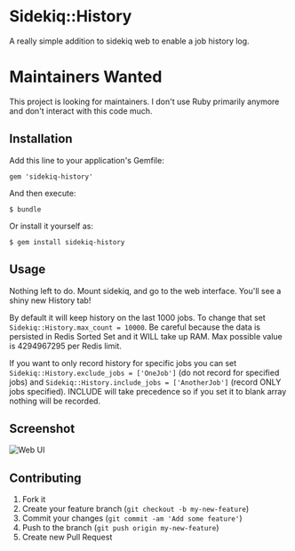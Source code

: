 # Sidekiq::History

A really simple addition to sidekiq web to enable a job history log.

# Maintainers Wanted
This project is looking for maintainers. I don't use Ruby primarily anymore and don't interact with this code much.

## Installation

Add this line to your application's Gemfile:

    gem 'sidekiq-history'

And then execute:

    $ bundle

Or install it yourself as:

    $ gem install sidekiq-history

## Usage

Nothing left to do. Mount sidekiq, and go to the web interface. You'll see a shiny new History tab!

By default it will keep history on the last 1000 jobs.  To change that set `Sidekiq::History.max_count = 10000`.  Be careful because the data is persisted in Redis Sorted Set and it WILL take up RAM.  Max possible value is 4294967295 per Redis limit.

If you want to only record history for specific jobs you can set `Sidekiq::History.exclude_jobs = ['OneJob']` (do not record for specified jobs) and `Sidekiq::History.include_jobs = ['AnotherJob']` (record ONLY jobs specified).  INCLUDE will take precedence so if you set it to blank array nothing will be recorded.

## Screenshot

![Web UI](https://github.com/russ/sidekiq-history/raw/master/examples/screenshot.png)

## Contributing

1. Fork it
2. Create your feature branch (`git checkout -b my-new-feature`)
3. Commit your changes (`git commit -am 'Add some feature'`)
4. Push to the branch (`git push origin my-new-feature`)
5. Create new Pull Request
